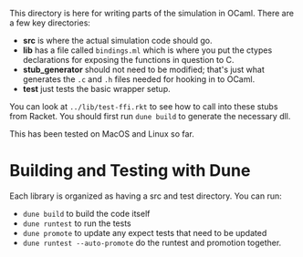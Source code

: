 This directory is here for writing parts of the simulation in OCaml.
There are a few key directories:

- **src** is where the actual simulation code should go.
- **lib** has a file called `bindings.ml` which is where you put the
  ctypes declarations for exposing the functions in question to C.
- **stub_generator** should not need to be modified; that's just what
  generates the `.c` and `.h` files needed for hooking in to OCaml.
- **test** just tests the basic wrapper setup.

You can look at `../lib/test-ffi.rkt` to see how to call into these
stubs from Racket.  You should first run `dune build` to generate the
necessary dll.

This has been tested on MacOS and Linux so far.

# Building and Testing with Dune

Each library is organized as having a src and test directory.  You
can run:

- `dune build` to build the code itself
- `dune runtest` to run the tests
- `dune promote` to update any expect tests that need to be updated
- `dune runtest --auto-promote` do the runtest and promotion together.